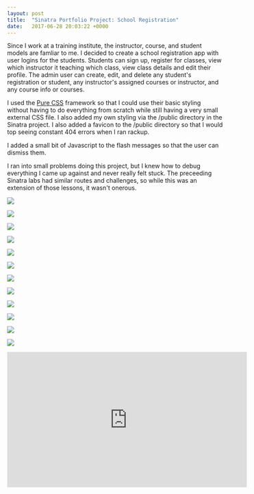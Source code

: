 ```yaml
---
layout: post
title:  "Sinatra Portfolio Project: School Registration"
date:   2017-06-28 20:03:22 +0000
---
```


Since I work at a training institute, the instructor, course, and student models are famliar to me. I decided to create a school registration app with user logins for the students. 
Students can sign up, register for classes, view which instructor it teaching which class, view class details and edit their profile. 
The admin user can create, edit, and delete any student's registration or student, any instructor's assigned courses or instructor, and any course info or courses. 

I used the [Pure CSS](https://purecss.io) framework so that I could use their basic styling without having to do everything from scratch while still having a very small external CSS file. I also added my own styling via the /public directory in the Sinatra project. I also added a favicon to the /public directory so that I would top seeing constant 404 errors when I ran rackup. 

I added a small bit of Javascript to the flash messages so that the user can dismiss them. 

I ran into small problems doing this project, but I knew how to debug everything I came up against and never really felt stuck. The preceeding Sinatra labs had similar routes and challenges, so while this was an extension of those lessons, it wasn't onerous. 


![](http://i.imgur.com/hNySuZt.png)

![](http://i.imgur.com/FpNP26L.png)

![](http://i.imgur.com/8cKmZ18.png)

![](http://i.imgur.com/OV22ejq.png)

![](http://i.imgur.com/sc8a4ci.png)

![](http://i.imgur.com/5yBuRiZ.png)

![](http://i.imgur.com/4LKnXbf.png)

![](http://i.imgur.com/8cKmZ18.png)

![](http://i.imgur.com/IqDoldf.png)

![](http://i.imgur.com/SmnPEbT.png)

![](http://i.imgur.com/7m7uZOk.png)

![](http://i.imgur.com/q2B1p0u.png)


<iframe width="560" height="315" src="https://www.youtube.com/embed/Le4umWT-auk" frameborder="0" allowfullscreen></iframe>
